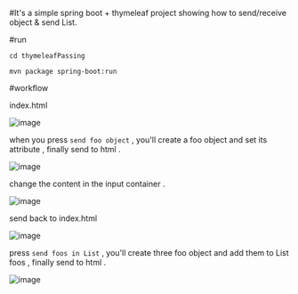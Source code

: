 #It's a simple spring boot + thymeleaf project showing how to send/receive object & send List<T>.


#run

`cd thymeleafPassing`


`mvn package spring-boot:run`

#workflow

index.html

![image](https://dl.dropboxusercontent.com/u/47510080/markdown/spring/thymeleaf/28.png)

when you press `send foo object` , you'll create a foo object and set its attribute , finally send to html .

![image](https://dl.dropboxusercontent.com/u/47510080/markdown/spring/thymeleaf/29.png)

change the content in the input container .

![image](https://dl.dropboxusercontent.com/u/47510080/markdown/spring/thymeleaf/30.png)

send back to index.html

![image](https://dl.dropboxusercontent.com/u/47510080/markdown/spring/thymeleaf/31.png)

press  `send foos in List` , you'll create three foo object and add them to List<Foo> foos , finally send to html .

![image](https://dl.dropboxusercontent.com/u/47510080/markdown/spring/thymeleaf/32.png)